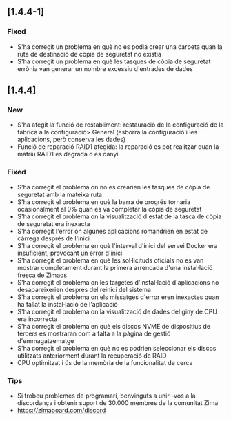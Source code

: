 ## [1.4.4-1]
### Fixed
- S'ha corregit un problema en què no es podia crear una carpeta quan la ruta de destinació de còpia de seguretat no existia
- S'ha corregit un problema en què les tasques de còpia de seguretat errònia van generar un nombre excessiu d'entrades de dades
## [1.4.4]
### New
- S'ha afegit la funció de restabliment: restauració de la configuració de la fàbrica a la configuració> General (esborra la configuració i les aplicacions, però conserva les dades)
- Funció de reparació RAID1 afegida: la reparació es pot realitzar quan la matriu RAID1 es degrada o es danyi
### Fixed
- S'ha corregit el problema on no es crearien les tasques de còpia de seguretat amb la mateixa ruta
- S'ha corregit el problema en què la barra de progrés tornaria ocasionalment al 0% quan es va completar la còpia de seguretat
- S'ha corregit el problema on la visualització d'estat de la tasca de còpia de seguretat era inexacta
- S'ha corregit l'error on algunes aplicacions romandrien en estat de càrrega després de l'inici
- S'ha corregit el problema en què l'interval d'inici del servei Docker era insuficient, provocant un error d'inici
- S'ha corregit el problema en què les sol·licituds oficials no es van mostrar completament durant la primera arrencada d'una instal·lació fresca de Zimaos
- S'ha corregit el problema on les targetes d'instal·lació d'aplicacions no desapareixerien després del reinici del sistema
- S'ha corregit el problema on els missatges d'error eren inexactes quan ha fallat la instal·lació de l'aplicació
- S'ha corregit el problema on la visualització de dades del giny de CPU era incorrecta
- S'ha corregit el problema en què els discos NVME de dispositius de tercers es mostraran com a falta a la pàgina de gestió d'emmagatzematge
- S'ha corregit el problema en què no es podrien seleccionar els discos utilitzats anteriorment durant la recuperació de RAID
- CPU optimitzat i ús de la memòria de la funcionalitat de cerca
### Tips
- Si trobeu problemes de programari, benvinguts a unir -vos a la discordança i obtenir suport de 30.000 membres de la comunitat Zima
- <a href = "https://zimaboard.com/discord" target = "_ en blanc" style = "color: blau"> https://zimaboard.com/discord </a>
